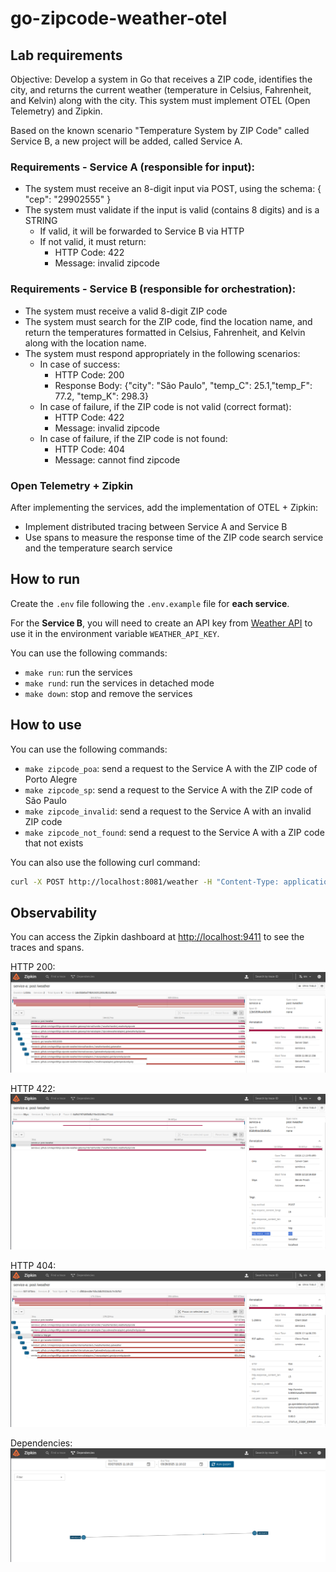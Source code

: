 # go-zipcode-weather-otel

## Lab requirements
Objective: Develop a system in Go that receives a ZIP code, identifies the city, and returns the current weather (temperature in Celsius, Fahrenheit, and Kelvin) along with the city. This system must implement OTEL (Open Telemetry) and Zipkin.

Based on the known scenario "Temperature System by ZIP Code" called Service B, a new project will be added, called Service A.
 
### Requirements - Service A (responsible for input):

- The system must receive an 8-digit input via POST, using the schema: { "cep": "29902555" }
- The system must validate if the input is valid (contains 8 digits) and is a STRING
    - If valid, it will be forwarded to Service B via HTTP
    - If not valid, it must return:
        - HTTP Code: 422
        - Message: invalid zipcode

### Requirements - Service B (responsible for orchestration):

- The system must receive a valid 8-digit ZIP code
- The system must search for the ZIP code, find the location name, and return the temperatures formatted in Celsius, Fahrenheit, and Kelvin along with the location name.
- The system must respond appropriately in the following scenarios:
    - In case of success:
        - HTTP Code: 200
        - Response Body: {"city": "São Paulo", "temp_C": 25.1,"temp_F": 77.2, "temp_K": 298.3}
    - In case of failure, if the ZIP code is not valid (correct format):
        - HTTP Code: 422
        - Message: invalid zipcode
    - In case of failure, if the ZIP code is not found:
        - HTTP Code: 404
        - Message: cannot find zipcode

### Open Telemetry + Zipkin

After implementing the services, add the implementation of OTEL + Zipkin:
- Implement distributed tracing between Service A and Service B
- Use spans to measure the response time of the ZIP code search service and the temperature search service

## How to run

Create the `.env` file following the `.env.example` file for **each service**.

For the **Service B**, you will need to create an API key from [Weather API](https://www.weatherapi.com/) to use it in the environment variable `WEATHER_API_KEY`.

You can use the following commands:
- `make run`: run the services
- `make rund`: run the services in detached mode
- `make down`: stop and remove the services

## How to use

You can use the following commands:
- `make zipcode_poa`: send a request to the Service A with the ZIP code of Porto Alegre
- `make zipcode_sp`: send a request to the Service A with the ZIP code of São Paulo
- `make zipcode_invalid`: send a request to the Service A with an invalid ZIP code
- `make zipcode_not_found`: send a request to the Service A with a ZIP code that not exists

You can also use the following curl command:
```bash
curl -X POST http://localhost:8081/weather -H "Content-Type: application/json" -d '{"cep": "01001000"}' --verbose
```

## Observability
You can access the Zipkin dashboard at [http://localhost:9411](http://localhost:9411) to see the traces and spans.

HTTP 200:
![Zipkin Trace](./docs/zipkin-trace.png)

HTTP 422:
![Zipkin Trace 422](./docs/zipkin-trace-invalid.png)

HTTP 404:
![Zipkin Trace 404](./docs/zipkin-trace-not-found.png)

Dependencies:
![Zipkin Dependencies](./docs/zipkin-dependencies.png)

